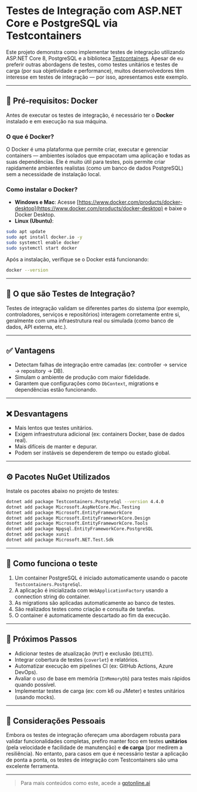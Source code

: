 
# Testes de Integração com ASP.NET Core e PostgreSQL via Testcontainers

Este projeto demonstra como implementar testes de integração utilizando ASP.NET Core 8, PostgreSQL e a biblioteca [Testcontainers](https://github.com/testcontainers/testcontainers-dotnet). Apesar de eu preferir outras abordagens de testes, como testes unitários e testes de carga (por sua objetividade e performance), muitos desenvolvedores têm interesse em testes de integração — por isso, apresentamos este exemplo.

---

## 🐳 Pré-requisitos: Docker

Antes de executar os testes de integração, é necessário ter o **Docker** instalado e em execução na sua máquina.

### O que é Docker?

O Docker é uma plataforma que permite criar, executar e gerenciar containers — ambientes isolados que empacotam uma aplicação e todas as suas dependências. Ele é muito útil para testes, pois permite criar rapidamente ambientes realistas (como um banco de dados PostgreSQL) sem a necessidade de instalação local.

### Como instalar o Docker?

- **Windows e Mac**: Acesse [https://www.docker.com/products/docker-desktop](https://www.docker.com/products/docker-desktop) e baixe o Docker Desktop.
- **Linux (Ubuntu)**:
```bash
sudo apt update
sudo apt install docker.io -y
sudo systemctl enable docker
sudo systemctl start docker
```

Após a instalação, verifique se o Docker está funcionando:

```bash
docker --version
```

---

## 📌 O que são Testes de Integração?

Testes de integração validam se diferentes partes do sistema (por exemplo, controladores, serviços e repositórios) interagem corretamente entre si, geralmente com uma infraestrutura real ou simulada (como banco de dados, API externa, etc.).

---

## ✅ Vantagens

- Detectam falhas de integração entre camadas (ex: controller → service → repository → DB).
- Simulam o ambiente de produção com maior fidelidade.
- Garantem que configurações como `DbContext`, migrations e dependências estão funcionando.

---

## ❌ Desvantagens

- Mais lentos que testes unitários.
- Exigem infraestrutura adicional (ex: containers Docker, base de dados real).
- Mais difíceis de manter e depurar.
- Podem ser instáveis se dependerem de tempo ou estado global.

---

## ⚙️ Pacotes NuGet Utilizados

Instale os pacotes abaixo no projeto de testes:

```bash
dotnet add package Testcontainers.PostgreSql --version 4.4.0
dotnet add package Microsoft.AspNetCore.Mvc.Testing
dotnet add package Microsoft.EntityFrameworkCore
dotnet add package Microsoft.EntityFrameworkCore.Design
dotnet add package Microsoft.EntityFrameworkCore.Tools
dotnet add package Npgsql.EntityFrameworkCore.PostgreSQL
dotnet add package xunit
dotnet add package Microsoft.NET.Test.Sdk
```

---

## 🧪 Como funciona o teste

1. Um container PostgreSQL é iniciado automaticamente usando o pacote `Testcontainers.PostgreSql`.
2. A aplicação é inicializada com `WebApplicationFactory` usando a connection string do container.
3. As migrations são aplicadas automaticamente ao banco de testes.
4. São realizados testes como criação e consulta de tarefas.
5. O container é automaticamente descartado ao fim da execução.

---

## 🚀 Próximos Passos

- Adicionar testes de atualização (`PUT`) e exclusão (`DELETE`).
- Integrar cobertura de testes (`coverlet`) e relatórios.
- Automatizar execução em pipelines CI (ex: GitHub Actions, Azure DevOps).
- Avaliar o uso de base em memória (`InMemoryDb`) para testes mais rápidos quando possível.
- Implementar testes de carga (ex: com k6 ou JMeter) e testes unitários (usando mocks).

---

## 🧠 Considerações Pessoais

Embora os testes de integração ofereçam uma abordagem robusta para validar funcionalidades completas, prefiro manter foco em testes **unitários** (pela velocidade e facilidade de manutenção) e **de carga** (por medirem a resiliência). No entanto, para casos em que é necessário testar a aplicação de ponta a ponta, os testes de integração com Testcontainers são uma excelente ferramenta.

---

> Para mais conteúdos como este, acede a [gptonline.ai](https://gptonline.ai/)
